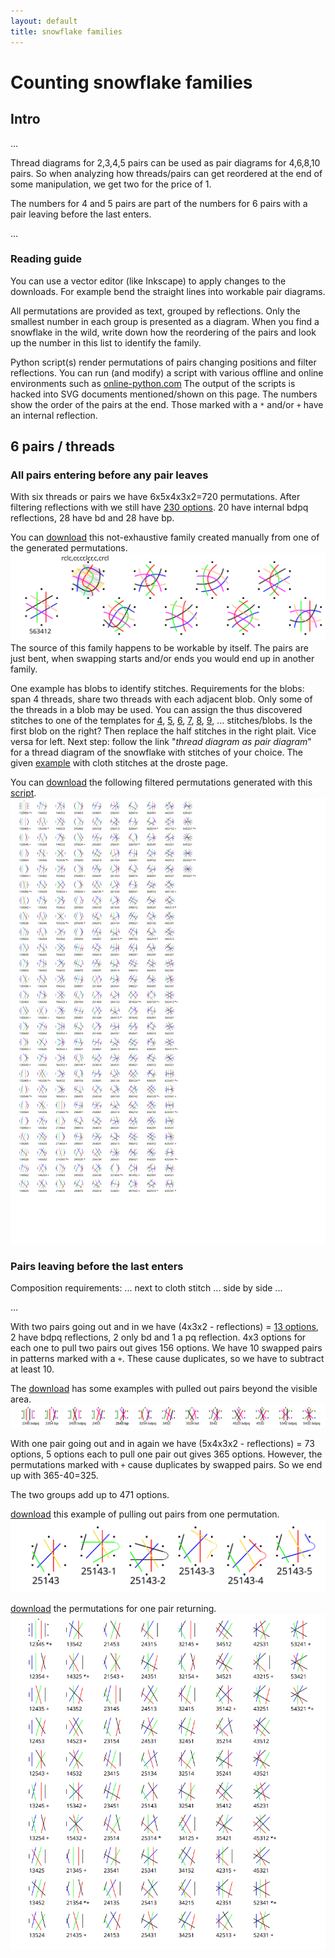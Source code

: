 ```yaml
---
layout: default
title: snowflake families
---
```


Counting snowflake families
===========================

Intro
-----

...

Thread diagrams for 2,3,4,5 pairs can be used as pair diagrams for 4,6,8,10 pairs. 
So when analyzing how threads/pairs can get reordered at the end of some manipulation,
we get two for the price of 1.

The numbers for 4 and 5 pairs are part of the numbers for 
6 pairs with a pair leaving before the last enters.

...

### Reading guide

You can  use a vector editor (like Inkscape) to apply changes to the downloads. 
For example bend the straight lines into workable pair diagrams.

All permutations are provided as text, grouped by reflections. 
Only the smallest number in each group is presented as a diagram.
When you find a snowflake in the wild, write down how the reordering of the pairs
and look up the number in this list to identify the family.

Python script(s) render permutations of pairs changing positions and filter reflections.
You can run (and modify) a script with various offline and online environments such as
[online-python.com](https://www.online-python.com/)
The output of the scripts is hacked into SVG documents mentioned/shown on this page.
The numbers show the order of the pairs at the end. Those marked with a `*` and/or `+` have an internal reflection.


6 pairs / threads
-----------------

### All pairs entering before any pair leaves

With six threads or pairs we have 6x5x4x3x2=720 permutations.
After filtering reflections with we still have [230 options](permutations-for-6.txt).
20 have internal bdpq reflections, 28 have bd and 28 have bp.

You can [download](654321.svg) this not-exhaustive family created manually from one of the generated permutations.   
![](654321.svg)  
The source of this family happens to be workable by itself.
The pairs are just bent, when swapping starts and/or ends you would end up in another family.  

One example has blobs to identify stitches.
Requirements for the blobs: span 4 threads, share two threads with each adjacent blob. 
Only some of the threads in a blob may be used.
You can assign the thus discovered stitches to one of the templates for 
[4](/GroundForge/stitches?patchWidth=7&patchHeight=9&tile=5-C-B-,-5-5-5,5-5-5-,-5-5-5,--5-5-,-B---C,&shiftColsSW=0&shiftRowsSW=6&shiftColsSE=6&shiftRowsSE=6&e1=ct&c1=ct&a1=rrctctt&f2=llctctt&d2=ttctctt&b2=rrctctt&e3=ctctt&c3=ctctt&a3=ctctt&f4=ct&d4=ctctt&b4=ct&e5=ct&c5=ct&f6=ct&b6=ct),
[5](/GroundForge/stitches?patchWidth=7&patchHeight=9&tile=-B-5-C,5-5-5-,-5-5-5,--5-5-,-B---C,--C-B-,&shiftColsSW=0&shiftRowsSW=6&shiftColsSE=6&shiftRowsSE=6&f1=ct&d1=ttctctt&b1=ct&e2=rrctctt&c2=llctctt&a2=ttctctt&f3=ct&d3=ctctt&b3=ct&e4=ct&c4=ct&f5=ct&b5=ct&e6=ct&c6=ct),
[6](/GroundForge/stitches?patchWidth=7&patchHeight=11&tile=5-C-B-,-5-5-5,5-5-5-,-5-5-5,--5-5-,-B---C,--C-B-,-B---C,&shiftColsSW=0&shiftRowsSW=8&shiftColsSE=6&shiftRowsSE=8&e1=ct&c1=ct&a1=rrctctt&f2=llctctt&d2=ttctctt&b2=rrctctt&e3=ctctt&c3=ctctt&a3=ctctt&f4=ct&d4=ctctt&b4=ct&e5=ct&c5=ct&f6=ct&b6=ct&e7=ct&c7=ct&f8=ct&b8=ct),
[7](/GroundForge/stitches?patchWidth=7&patchHeight=13&tile=-B-5-C,5-5-5-,-5-5-5,--5-5-,-B---C,--C-B-,-B---C,--C-B-,&shiftColsSW=0&shiftRowsSW=8&shiftColsSE=6&shiftRowsSE=8&f1=ct&d1=ttctctt&b1=ct&e2=rrctctt&c2=llctctt&a2=rrctctt&f3=ct&d3=ctctt&b3=ct&e4=ct&c4=ct&f5=ct&b5=ct&e6=ct&c6=ct&f7=ct&b7=ct&e8=ct&c8=ct),
[8](/GroundForge/stitches?patchWidth=7&patchHeight=13&tile=5-C-B-,-5-5-5,5-5-5-,-5-5-5,--5-5-,-B---C,--C-B-,-B---C,--C-B-,-B---C,&shiftColsSW=0&shiftRowsSW=10&shiftColsSE=6&shiftRowsSE=10&e1=ct&c1=ct&a1=llctctt&f2=llctctt&d2=ttctctt&b2=rrctctt&e3=ctctt&c3=ctctt&a3=ctctt&f4=ct&d4=ctctt&b4=ct&e5=ct&c5=ct&f6=ct&b6=ct&e7=ct&c7=ct&f8=ct&b8=ct&e9=ct&c9=ct&f10=ct&b10=ct),
[9](/GroundForge/stitches?patchWidth=7&patchHeight=13&tile=-B-5-C,5-5-5-,-5-5-5,--5-5-,-B---C,--C-B-,-B---C,--C-B-,-B---C,--C-B-,&shiftColsSW=0&shiftRowsSW=10&shiftColsSE=6&shiftRowsSE=10&f1=ct&d1=ttctctt&b1=ct&e2=rrctctt&c2=llctctt&a2=ttctctt&f3=ct&d3=ctctt&b3=ct&e4=ct&c4=ct&f5=ct&b5=ct&e6=ct&c6=ct&f7=ct&b7=ct&e8=ct&c8=ct&f9=ct&b9=ct&e10=ct&c10=ct),
...
stitches/blobs. Is the first blob on the right? Then replace the half stitches in the right plait. Vice versa for left.
Next step: follow the link "_thread diagram as pair diagram_" for a thread diagram of the snowflake with stitches of your choice.
The given [example](/GroundForge/droste.html?patchWidth=7&patchHeight=11&tile=5-C-B-,-5-5-5,5-5-5-,-5-5-5,--5-5-,-B---C,--C-B-,-B---C&shiftColsSW=0&shiftRowsSW=8&shiftColsSE=6&shiftRowsSE=8&e1=crcl&c1=ctctt&a1=ttctctt&f2=llctctt&d2=rrctctt&b2=ctctt&e3=ctctt&c3=ctctt&a3=ctctt&f4=rclc&d4=ctctt&b4=ctc&e5=cr&c5=ctc&f6=cr&b6=ctc&e7=lcr&c7=ctc&f8=c&b8=ctc&droste2=ctct,a34=f41=f42=f43=e50=e51=f60=f61=e70=e71=e72=f80=e90=e91=e92=e93=e11=e10=e12=e13=ctc)
with cloth stitches at the droste page.

You can [download](all-in-before-any-out.svg) the following filtered permutations
generated with this [script](permutations.py).    
![](all-in-before-any-out.svg)  


### Pairs leaving before the last enters

Composition requirements: ... next to cloth stitch ... side by side ...

...

With two pairs going out and in we have (4x3x2 - reflections) =
[13 options](permutations-for-4.txt),
2 have bdpq reflections, 2 only bd and 1 a pq reflection.
4x3 options for each one to pull two pairs out gives 156 options.
We have 10 swapped pairs in patterns marked with a `+`. 
These cause duplicates, so we have to subtract at least 10.

The [download](two-out-before-in.svg) has some examples with pulled out pairs beyond the visible area.
![](two-out-before-in.svg)

With one pair going out and in again we have (5x4x3x2 - reflections) = 73 options, 
5 options each to pull one  pair out gives 365 options. 
However, the permutations marked with `+` cause duplicates by swapped pairs.
So we end up with 365-40=325.

The two groups add up to 471 options.

[download](pull-out.svg) this example of pulling out pairs from one permutation.  
![](pull-out.svg)

[download](one-out-before-in.svg) the permutations for one pair returning.  
![](one-out-before-in.svg)
